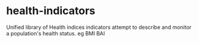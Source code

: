 # health-indicators
Unified library of Health indices indicators attempt to describe and monitor a population's health status.  eg BMI BAI
